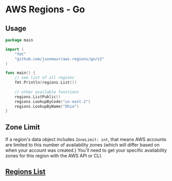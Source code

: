 # AWS Regions - Go

## Usage

```go
package main

import (
	"fmt"
	"github.com/jsonmaur/aws-regions/go/v2"
)

func main() {
	// see list of all regions
	fmt.Println(regions.List())
	
	// other available functions
	regions.ListPublic()
	regions.LookupByCode("us-east-2")
	regions.LookupByName("Ohio")
}
```

## Zone Limit

If a region's data object includes `ZoneLimit: int`, that means AWS accounts are limited to this number of availability zones (which will differ based on when your account was created.) You'll need to get your specific availability zones for this region with the AWS API or CLI.

## [Regions List](../readme.md)


